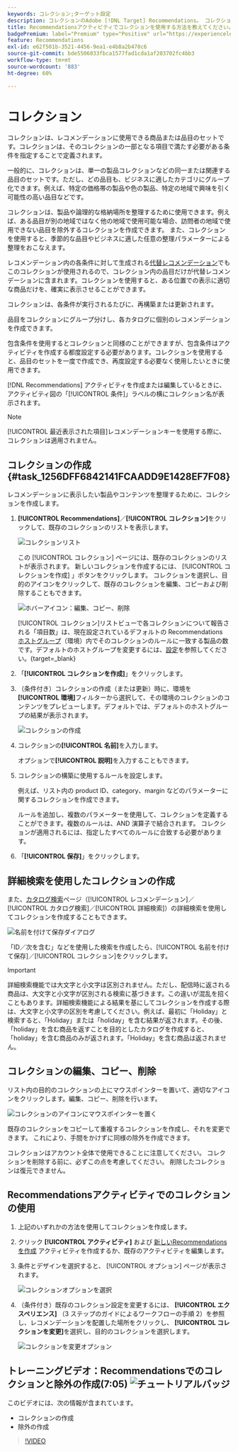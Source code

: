 ```yaml
---
keywords: コレクション;ターゲット設定
description: コレクションのAdobe [!DNL Target] Recommendations。 コレクションは、レコメンデーションに使用できる商品または品目のセットです。
title: Recommendationsアクティビティでコレクションを使用する方法を教えてください。
badgePremium: label="Premium" type="Positive" url="https://experienceleague.adobe.com/docs/target/using/introduction/intro.html?lang=en#premium newtab=true" tooltip="See what's included in Target Premium."
feature: Recommendations
exl-id: e62f501b-3521-4456-9ea1-e4b8a2b478c6
source-git-commit: bde5506033fbca1577fad1cda1af203702fc4bb3
workflow-type: tm+mt
source-wordcount: '883'
ht-degree: 60%

---
```


# コレクション

コレクションは、レコメンデーションに使用できる商品または品目のセットです。コレクションは、そのコレクションの一部となる項目で満たす必要がある条件を指定することで定義されます。

一般的に、コレクションは、単一の製品コレクションなどの同一または関連する品目のセットです。ただし、どの品目も、ビジネスに適したカテゴリにグループ化できます。例えば、特定の価格帯の製品や色の製品、特定の地域で興味を引く可能性の高い品目などです。

コレクションは、製品や論理的な格納場所を整理するために使用できます。例えば、ある品目が別の地域ではなく他の地域で使用可能な場合、訪問者の地域で使用できない品目を除外するコレクションを作成できます。 また、コレクションを使用すると、季節的な品目やビジネスに適した任意の整理パラメーターによる整理をおこなえます。

レコメンデーション内の各条件に対して生成される[代替レコメンデーション](/help/main/c-recommendations/c-algorithms/backup-recs.md)でもこのコレクションが使用されるので、コレクション内の品目だけが代替レコメンデーションに含まれます。コレクションを使用すると、ある位置での表示に適切な商品だけを、確実に表示させることができます。

コレクションは、各条件が実行されるたびに、再構築または更新されます。

品目をコレクションにグループ分けし、各カタログに個別のレコメンデーションを作成できます。

包含条件を使用するとコレクションと同様のことができますが、包含条件はアクティビティを作成する都度設定する必要があります。コレクションを使用すると、品目のセットを一度で作成でき、再度設定する必要なく使用したいときに使用できます。

[!DNL Recommendations] アクティビティを作成または編集しているときに、アクティビティ図の「[!UICONTROL 条件]」ラベルの横にコレクション名が表示されます。

>[!NOTE]
>
>[!UICONTROL 最近表示された項目]レコメンデーションキーを使用する際に、コレクションは適用されません。

## コレクションの作成 {#task_1256DFF6842141FCAADD9E1428EF7F08}

レコメンデーションに表示したい製品やコンテンツを整理するために、コレクションを作成します。

1. **[!UICONTROL Recommendations]**／**[!UICONTROL コレクション]**&#x200B;をクリックして、既存のコレクションのリストを表示します。

   ![コレクションリスト](assets/collections_list.png)

   この [!UICONTROL コレクション] ページには、既存のコレクションのリストが表示されます。 新しいコレクションを作成するには、 [!UICONTROL コレクションを作成] 」ボタンをクリックします。 コレクションを選択し、目的のアイコンをクリックして、既存のコレクションを編集、コピーおよび削除することもできます。

   ![ホバーアイコン：編集、コピー、削除](/help/main/c-recommendations/c-products/assets/hover-icons.png)

   [!UICONTROL コレクション]リストビューで各コレクションについて報告される「項目数」は、現在設定されているデフォルトの Recommendations[ ホストグループ](/help/main/administrating-target/hosts.md)（環境）内でそのコレクションのルールに一致する製品の数です。デフォルトのホストグループを変更するには、[設定](https://developer.adobe.com/target/implement/recommendations/)を参照してください。{target=_blank}

1. 「**[!UICONTROL コレクションを作成]**」をクリックします。

1. （条件付き）コレクションの作成（または更新）時に、環境を&#x200B;**[!UICONTROL 環境]**&#x200B;フィルターから選択して、その環境のコレクションのコンテンツをプレビューします。デフォルトでは、デフォルトのホストグループの結果が表示されます。

   ![コレクションの作成](/help/main/c-recommendations/c-products/assets/CreateCollection.png)

1. コレクションの&#x200B;**[!UICONTROL 名前]**&#x200B;を入力します。

   オプションで&#x200B;**[!UICONTROL 説明]**&#x200B;を入力することもできます。

1. コレクションの構築に使用するルールを設定します。

   例えば、リスト内の product ID、category、margin などのパラメーターに関するコレクションを作成できます。

   ルールを追加し、複数のパラメーターを使用して、コレクションを定義することができます。複数のルールは、AND 演算子で結合されます。 コレクションが適用されるには、指定したすべてのルールに合致する必要があります。

1. 「**[!UICONTROL 保存]**」をクリックします。

## 詳細検索を使用したコレクションの作成

また、[カタログ検索](/help/main/c-recommendations/c-products/catalog-search.md#save-as)ページ（[!UICONTROL レコメンデーション]／[!UICONTROL カタログ検索]／[!UICONTROL 詳細検索]）の詳細検索を使用してコレクションを作成することもできます。

![名前を付けて保存ダイアログ](/help/main/c-recommendations/c-products/assets/save-as.png)

「ID／次を含む」などを使用した検索を作成したら、[!UICONTROL 名前を付けて保存]／[!UICONTROL コレクション]をクリックします。

>[!IMPORTANT]
>
>詳細検索機能では大文字と小文字は区別されません。ただし、配信時に返される商品は、大文字と小文字が区別される検索に基づきます。この違いが混乱を招くこともあります。詳細検索機能による結果を基にしてコレクションを作成する際は、大文字と小文字の区別を考慮してください。例えば、最初に「Holiday」と検索すると、「Holiday」または「holiday」を含む結果が返されます。その後、「holiday」を含む商品を返すことを目的としたカタログを作成すると、「holiday」を含む商品のみが返されます。「Holiday」を含む商品は返されません。

## コレクションの編集、コピー、削除

リスト内の目的のコレクションの上にマウスポインターを置いて、適切なアイコンをクリックします。編集、コピー、削除を行います。

![コレクションのアイコンにマウスポインターを置く](/help/main/c-recommendations/c-products/assets/hover-collections.png)

既存のコレクションをコピーして重複するコレクションを作成し、それを変更できます。 これにより、手間をかけずに同様の除外を作成できます。

コレクションはアカウント全体で使用できることに注意してください。 コレクションを削除する前に、必ずこの点を考慮してください。 削除したコレクションは復元できません。

## Recommendationsアクティビティでのコレクションの使用

1. 上記のいずれかの方法を使用してコレクションを作成します。

1. クリック **[!UICONTROL アクティビティ]** および [新しいRecommendationsを作成](/help/main/c-recommendations/t-create-recs-activity/create-recs-activity.md) アクティビティを作成するか、既存のアクティビティを編集します。

1. 条件とデザインを選択すると、 [!UICONTROL オプション] ページが表示されます。

   ![コレクションオプションを選択](/help/main/c-recommendations/c-products/assets/choose-collection.png)

1. （条件付き）既存のコレクション設定を変更するには、 **[!UICONTROL エクスペリエンス]** （3 ステップのガイドによるワークフローの手順 2）を参照し、レコメンデーションを配置した場所をクリックし、 **[!UICONTROL コレクションを変更]**&#x200B;を選択し、目的のコレクションを選択します。

   ![コレクションを変更オプション](/help/main/c-recommendations/c-products/assets/change-collection.png)

## トレーニングビデオ：Recommendationsでのコレクションと除外の作成(7:05) ![チュートリアルバッジ](/help/main/assets/tutorial.png)

このビデオには、次の情報が含まれています。

* コレクションの作成
* 除外の作成

>[!VIDEO](https://video.tv.adobe.com/v/27689)
